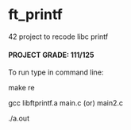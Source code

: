 # ft_printf
42 project to recode libc printf


#### PROJECT GRADE: 111/125 


To run type in command line:

make re

gcc libftprintf.a main.c (or) main2.c

./a.out
